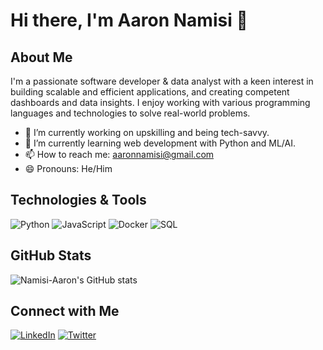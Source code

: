 # Hi there, I'm Aaron Namisi 👋

## About Me

I'm a passionate software developer & data analyst with a keen interest in building scalable and efficient applications, and creating competent dashboards and data insights. I enjoy working with various programming languages and technologies to solve real-world problems.

- 🔭 I’m currently working on upskilling and being tech-savvy.
- 🌱 I’m currently learning web development with Python and ML/AI.
- 📫 How to reach me: aaronnamisi@gmail.com
- 😄 Pronouns: He/Him

## Technologies & Tools

![Python](https://img.shields.io/badge/-Python-333?style=flat&logo=python)
![JavaScript](https://img.shields.io/badge/-JavaScript-333?style=flat&logo=javascript)
![Docker](https://img.shields.io/badge/-Docker-333?style=flat&logo=docker)
![SQL](https://img.shields.io/badge/-SQL-333?style=flat&logo=sql)

## GitHub Stats

![Namisi-Aaron's GitHub stats](https://github-readme-stats.vercel.app/api?username=Namisi-Aaron&show_icons=true&theme=radical)

## Connect with Me

[![LinkedIn](https://img.shields.io/badge/-LinkedIn-0077B5?style=flat&logo=linkedin)](https://www.linkedin.com/in/yourprofile)
[![Twitter](https://img.shields.io/badge/-Twitter-1DA1F2?style=flat&logo=twitter)](https://twitter.com/yourprofile)
